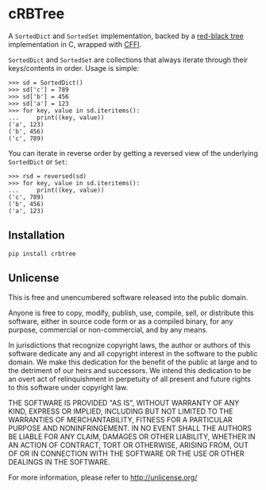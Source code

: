# cRBTree

A `SortedDict` and `SortedSet` implementation, backed by a [red-black
tree][rbtree] implementation in C, wrapped with [CFFI][].

`SortedDict` and `SortedSet` are collections that always iterate through their
keys/contents in order. Usage is simple:

    >>> sd = SortedDict()
    >>> sd['c'] = 789
    >>> sd['b'] = 456
    >>> sd['a'] = 123
    >>> for key, value in sd.iteritems():
    ...     print((key, value))
    ('a', 123)
    ('b', 456)
    ('c', 789)

You can iterate in reverse order by getting a reversed view of the underlying `SortedDict` or `Set`:

    >>> rsd = reversed(sd)
    >>> for key, value in sd.iteritems():
    ...     print((key, value))
    ('c', 789)
    ('b', 456)
    ('a', 123)


[rbtree]: https://en.wikipedia.org/wiki/Red%E2%80%93black_tree
[cffi]: https://cffi.readthedocs.org/


## Installation

    pip install crbtree


## Unlicense

This is free and unencumbered software released into the public domain.

Anyone is free to copy, modify, publish, use, compile, sell, or distribute this
software, either in source code form or as a compiled binary, for any purpose,
commercial or non-commercial, and by any means.

In jurisdictions that recognize copyright laws, the author or authors of this
software dedicate any and all copyright interest in the software to the public
domain. We make this dedication for the benefit of the public at large and to
the detriment of our heirs and successors. We intend this dedication to be an
overt act of relinquishment in perpetuity of all present and future rights to
this software under copyright law.

THE SOFTWARE IS PROVIDED "AS IS", WITHOUT WARRANTY OF ANY KIND, EXPRESS OR
IMPLIED, INCLUDING BUT NOT LIMITED TO THE WARRANTIES OF MERCHANTABILITY,
FITNESS FOR A PARTICULAR PURPOSE AND NONINFRINGEMENT.  IN NO EVENT SHALL THE
AUTHORS BE LIABLE FOR ANY CLAIM, DAMAGES OR OTHER LIABILITY, WHETHER IN AN
ACTION OF CONTRACT, TORT OR OTHERWISE, ARISING FROM, OUT OF OR IN CONNECTION
WITH THE SOFTWARE OR THE USE OR OTHER DEALINGS IN THE SOFTWARE.

For more information, please refer to <http://unlicense.org/>
